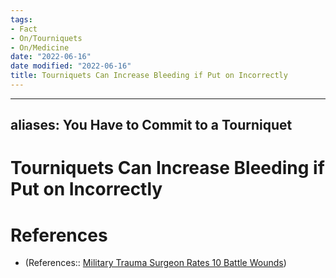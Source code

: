 ```yaml
---
tags:
- Fact
- On/Tourniquets
- On/Medicine
date: "2022-06-16"
date modified: "2022-06-16"
title: Tourniquets Can Increase Bleeding if Put on Incorrectly
---
```


---
aliases: You Have to Commit to a Tourniquet
---

# Tourniquets Can Increase Bleeding if Put on Incorrectly

# References
- (References:: [Military Trauma Surgeon Rates 10 Battle Wounds](https://www.youtube.com/watch?v=iyD6UKPbLE0))
